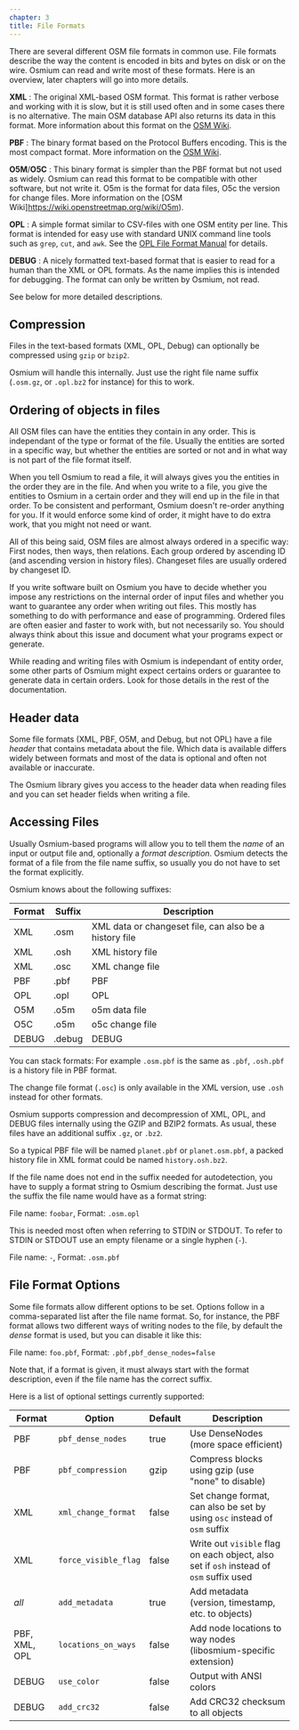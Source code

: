 ```yaml
---
chapter: 3
title: File Formats
---
```


There are several different OSM file formats in common use. File formats
describe the way the content is encoded in bits and bytes on disk or on the
wire. Osmium can read and write most of these formats. Here is an overview,
later chapters will go into more details.

**XML**
:   The original XML-based OSM format. This format is rather verbose and
    working with it is slow, but it is still used often and in some
    cases there is no alternative. The main OSM database API also returns
    its data in this format. More information about this format on the
    [OSM Wiki](https://wiki.openstreetmap.org/wiki/OSM_XML).

**PBF**
:   The binary format based on the Protocol Buffers encoding. This is the
    most compact format. More information on the
    [OSM Wiki](https://wiki.openstreetmap.org/wiki/PBF_Format).

**O5M**/**O5C**
:   This binary format is simpler than the PBF format but not used as widely.
    Osmium can read this format to be compatible with other software, but not
    write it. O5m is the format for data files, O5c the version for change
    files. More information on the
    [OSM Wiki]https://wiki.openstreetmap.org/wiki/O5m).

**OPL**
:   A simple format similar to CSV-files with one OSM entity per line. This
    format is intended for easy use with standard UNIX command line tools such
    as `grep`, `cut`, and `awk`. See the [OPL File Format
    Manual](/opl-file-format/) for details.

**DEBUG**
:   A nicely formatted text-based format that is easier to read for a human
    than the XML or OPL formats. As the name implies this is intended for
    debugging. The format can only be written by Osmium, not read.

See below for more detailed descriptions.


## Compression

Files in the text-based formats (XML, OPL, Debug) can optionally be compressed
using `gzip` or `bzip2`.

Osmium will handle this internally. Just use the right file name suffix
(`.osm.gz`, or `.opl.bz2` for instance) for this to work.


## Ordering of objects in files

All OSM files can have the entities they contain in any order. This is
independant of the type or format of the file. Usually the entities are sorted
in a specific way, but whether the entities are sorted or not and in what way
is not part of the file format itself.

When you tell Osmium to read a file, it will always gives you the entities in
the order they are in the file. And when you write to a file, you give the
entities to Osmium in a certain order and they will end up in the file in that
order. To be consistent and performant, Osmium doesn't re-order anything for
you. If it would enforce some kind of order, it might have to do extra work,
that you might not need or want.

All of this being said, OSM files are almost always ordered in a specific way:
First nodes, then ways, then relations. Each group ordered by ascending ID (and
ascending version in history files). Changeset files are usually ordered by
changeset ID.

If you write software built on Osmium you have to decide whether you impose any
restrictions on the internal order of input files and whether you want to
guarantee any order when writing out files. This mostly has something to do
with performance and ease of programming. Ordered files are often easier and
faster to work with, but not necessarily so. You should always think about this
issue and document what your programs expect or generate.

While reading and writing files with Osmium is independant of entity order,
some other parts of Osmium might expect certains orders or guarantee to
generate data in certain orders. Look for those details in the rest of the
documentation.


## Header data

Some file formats (XML, PBF, O5M, and Debug, but not OPL) have a file *header*
that contains metadata about the file. Which data is available differs widely
between formats and most of the data is optional and often not available or
inaccurate.

The Osmium library gives you access to the header data when reading files and
you can set header fields when writing a file.


## Accessing Files

Usually Osmium-based programs will allow you to tell them the _name_ of an
input or output file and, optionally a _format description_. Osmium detects
the format of a file from the file name suffix, so usually you do not have
to set the format explicitly.

Osmium knows about the following suffixes:

| Format | Suffix | Description
| ------ | ------ | ------------
| XML    | .osm   | XML data or changeset file, can also be a history file
| XML    | .osh   | XML history file
| XML    | .osc   | XML change file
| PBF    | .pbf   | PBF
| OPL    | .opl   | OPL
| O5M    | .o5m   | o5m data file
| O5C    | .o5m   | o5c change file
| DEBUG  | .debug | DEBUG

You can stack formats: For example `.osm.pbf` is the same as `.pbf`, `.osh.pbf`
is a history file in PBF format.

The change file format (`.osc`) is only available in the XML version, use
`.osh` instead for other formats.

Osmium supports compression and decompression of XML, OPL, and DEBUG files
internally using the GZIP and BZIP2 formats. As usual, these files have an
additional suffix `.gz`, or `.bz2`.

So a typical PBF file will be named `planet.pbf` or `planet.osm.pbf`, a
packed history file in XML format could be named `history.osh.bz2`.

If the file name does not end in the suffix needed for autodetection, you
have to supply a format string to Osmium describing the format. Just use
the suffix the file name would have as a format string:

File name: `foobar`, Format: `.osm.opl`

This is needed most often when referring to STDIN or STDOUT. To refer to
STDIN or STDOUT use an empty filename or a single hyphen (`-`).

File name: `-`, Format: `.osm.pbf`


## File Format Options

Some file formats allow different options to be set. Options follow in a
comma-separated list after the file name format. So, for instance, the PBF
format allows two different ways of writing nodes to the file, by default
the *dense* format is used, but you can disable it like this:

File name: `foo.pbf`, Format: `.pbf,pbf_dense_nodes=false`

Note that, if a format is given, it must always start with the format
description, even if the file name has the correct suffix.

Here is a list of optional settings currently supported:

| Format        | Option               | Default | Description
| ------        | ------               | ------- | -----------
| PBF           | `pbf_dense_nodes`    | true    | Use DenseNodes (more space efficient)
| PBF           | `pbf_compression`    | gzip    | Compress blocks using gzip (use "none" to disable)
| XML           | `xml_change_format`  | false   | Set change format, can also be set by using `osc` instead of `osm` suffix
| XML           | `force_visible_flag` | false   | Write out `visible` flag on each object, also set if `osh` instead of `osm` suffix used
| *all*         | `add_metadata`       | true    | Add metadata (version, timestamp, etc. to objects)
| PBF, XML, OPL | `locations_on_ways`  | false   | Add node locations to way nodes (libosmium-specific extension)
| DEBUG         | `use_color`          | false   | Output with ANSI colors
| DEBUG         | `add_crc32`          | false   | Add CRC32 checksum to all objects

